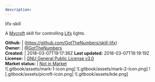 ```yaml
---
description: 
---
```

lifx-skill

A <a href='https://mycroft.ai/'>Mycroft</a> skill for controlling <a href='https://www.lifx.com/'>Lifx</a> lights.

**Github:** | (https://github.com/GotTheNumbers/skill-lifx)  
**Owner:** | [@GotTheNumbers](https://github.com/GotTheNumbers)  
**Created:** | 2018-03-07T19:17:36Z  **Last updated:** 2018-03-07T19:19:19Z  
**License:** | [GNU General Public License v3.0](https://api.github.com/licenses/gpl-3.0)  
**Market status:** | [Not in Market](https://market.mycroft.ai/skill/)  
 ![.gitbook/assets/mark-1-icon.png]  ![.gitbook/assets/mark-2-icon.png]  ![.gitbook/assets/picroft-icon.png]  ![.gitbook/assets/kde.png]  
